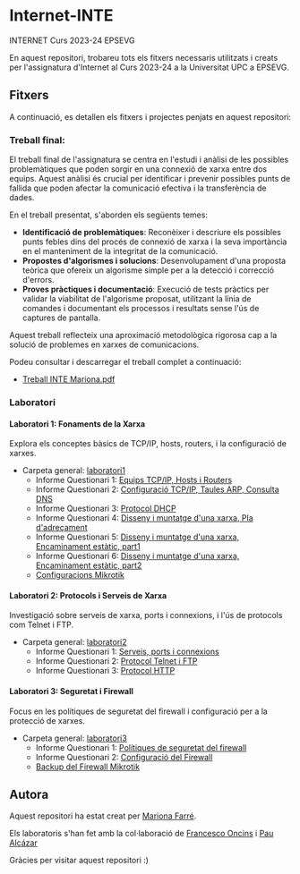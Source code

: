 # Internet-INTE
INTERNET Curs 2023-24 EPSEVG

En aquest repositori, trobareu tots els fitxers necessaris utilitzats i creats per l'assignatura d'Internet al Curs 2023-24 a la Universitat UPC a EPSEVG.

## Fitxers
A continuació, es detallen els fitxers i projectes penjats en aquest repositori:

### Treball final:

El treball final de l'assignatura se centra en l'estudi i anàlisi de les possibles problemàtiques que poden sorgir en una connexió de xarxa entre dos equips. Aquest anàlisi és crucial per identificar i prevenir possibles punts de fallida que poden afectar la comunicació efectiva i la transferència de dades.

En el treball presentat, s'aborden els següents temes:
- **Identificació de problemàtiques**: Reconèixer i descriure els possibles punts febles dins del procés de connexió de xarxa i la seva importància en el manteniment de la integritat de la comunicació.
- **Propostes d'algorismes i solucions**: Desenvolupament d'una proposta teòrica que ofereix un algorisme simple per a la detecció i correcció d'errors.
- **Proves pràctiques i documentació**: Execució de tests pràctics per validar la viabilitat de l'algorisme proposat, utilitzant la línia de comandes i documentant els processos i resultats sense l'ús de captures de pantalla.

Aquest treball reflecteix una aproximació metodològica rigorosa cap a la solució de problemes en xarxes de comunicacions.

Podeu consultar i descarregar el treball complet a continuació:
- [Treball INTE Mariona.pdf ](https://github.com/Mariona-FT/Internet-INTE/blob/main/Treball%20INTE_%20Mariona_Farr%C3%A9.pdf)

### Laboratori

#### Laboratori 1: Fonaments de la Xarxa
Explora els conceptes bàsics de TCP/IP, hosts, routers, i la configuració de xarxes.

- Carpeta general: [laboratori1](https://github.com/Mariona-FT/Internet-INTE/tree/main/laboratori1)
  - Informe Questionari 1: [Equips TCP/IP, Hosts i Routers](https://github.com/Mariona-FT/Internet-INTE/blob/main/laboratori1/lab1-questionari-1.pdf)
  - Informe Questionari 2: [Configuració TCP/IP, Taules ARP, Consulta DNS](https://github.com/Mariona-FT/Internet-INTE/blob/main/laboratori1/lab1-questionari-2.pdf)
  - Informe Questionari 3: [Protocol DHCP](https://github.com/Mariona-FT/Internet-INTE/blob/main/laboratori1/lab1-questionari-3.pdf)
  - Informe Questionari 4: [Disseny i muntatge d'una xarxa, Pla d'adreçament](https://github.com/Mariona-FT/Internet-INTE/blob/main/laboratori1/lab1-questionari-4.pdf)
  - Informe Questionari 5: [Disseny i muntatge d'una xarxa, Encaminament estàtic, part1](https://github.com/Mariona-FT/Internet-INTE/blob/main/laboratori1/lab1-questionari-5.pdf)
  - Informe Questionari 6: [Disseny i muntatge d'una xarxa, Encaminament estàtic, part2](https://github.com/Mariona-FT/Internet-INTE/blob/main/laboratori1/lab1-questionari-6.pdf)
  - [Configuracions Mikrotik](https://github.com/Mariona-FT/Internet-INTE/tree/main/laboratori1/configuracions)

#### Laboratori 2: Protocols i Serveis de Xarxa
Investigació sobre serveis de xarxa, ports i connexions, i l'ús de protocols com Telnet i FTP.

- Carpeta general: [laboratori2](https://github.com/Mariona-FT/Internet-INTE/tree/main/laboratori2)
  - Informe Questionari 1: [Serveis, ports i connexions](https://github.com/Mariona-FT/Internet-INTE/blob/main/laboratori2/lab2-questionari-1.pdf)
  - Informe Questionari 2: [Protocol Telnet i FTP](https://github.com/Mariona-FT/Internet-INTE/blob/main/laboratori2/lab2-questionari-2.pdf)
  - Informe Questionari 3: [Protocol HTTP](https://github.com/Mariona-FT/Internet-INTE/blob/main/laboratori2/lab2-questionari-3.pdf)

#### Laboratori 3: Seguretat i Firewall
Focus en les polítiques de seguretat del firewall i configuració per a la protecció de xarxes.

- Carpeta general: [laboratori3](https://github.com/Mariona-FT/Internet-INTE/tree/main/laboratori3)
  - Informe Questionari 1: [Polítiques de seguretat del firewall](https://github.com/Mariona-FT/Internet-INTE/blob/main/laboratori3/lab3-questionari-1.pdf)
  - Informe Questionari 2: [Configuració del Firewall](https://github.com/Mariona-FT/Internet-INTE/blob/main/laboratori3/lab3-questionari-2.pdf)
  - [Backup del Firewall Mikrotik](https://github.com/Mariona-FT/Internet-INTE/blob/main/laboratori3/firewall.backup)




## Autora

Aquest repositori ha estat creat per [Mariona Farré](https://github.com/Mariona-FT).

Els laboratoris s'han fet amb la col·laboració de [Francesco Oncins](https://github.com/Cesconcins) i [Pau Alcázar](https://github.com/drpauu)


Gràcies per visitar aquest repositori :)

